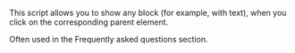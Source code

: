 This script allows you to show any block (for example, with text), when you click on the corresponding parent element. 

Often used in the Frequently asked questions section.
